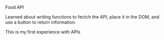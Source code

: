Food API

Learned about writing functions to fectch the API, place it in the DOM, and use a button to return information.

This is my first experience with APIs